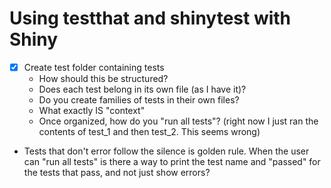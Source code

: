 # Using testthat and shinytest with Shiny

- [X] Create test folder containing tests
  - How should this be structured? 
  - Does each test belong in its own file (as I have it)? 
  - Do you create families of tests in their own files? 
  - What exactly IS "context"
  - Once organized, how do you "run all tests"? (right now I just ran the contents of test_1 and then test_2. This seems wrong)
  
- Tests that don't error follow the silence is golden rule. When the user can "run all tests" is there a way to print the test name and "passed" for the tests that pass, and not just show errors?
